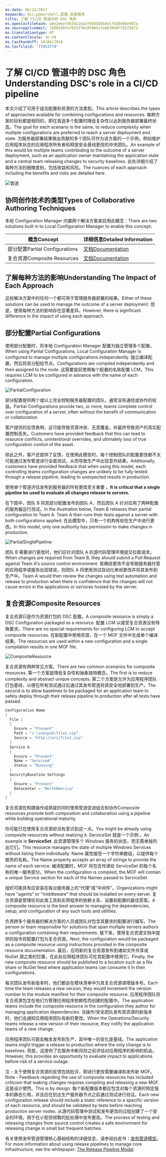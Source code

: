 ```yaml
---
ms.date: 06/12/2017
keywords: dsc,powershell,配置,安装程序
title: 了解 CI/CD 管道中的 DSC 角色
ms.openlocfilehash: a8e2e6ef4634216ae7468384b8e1f4d849bb997a
ms.sourcegitcommit: 18985d07ef024378c8590dc7a983099ff9225672
ms.translationtype: HT
ms.contentlocale: zh-CN
ms.lasthandoff: 10/04/2019
ms.locfileid: "71953774"
---
```

# <a name="understanding-dscs-role-in-a-cicd-pipeline"></a><span data-ttu-id="02780-103">了解 CI/CD 管道中的 DSC 角色</span><span class="sxs-lookup"><span data-stu-id="02780-103">Understanding DSC's role in a CI/CD pipeline</span></span>

<span data-ttu-id="02780-104">本文介绍了可用于组合配置和资源的方法类型。</span><span class="sxs-lookup"><span data-stu-id="02780-104">This article describes the types of approaches available for combining configurations and resources.</span></span>
<span data-ttu-id="02780-105">每种方案的目标都是相同的，即在首选多个配置时降低复杂性以达到服务器部署最终状态。</span><span class="sxs-lookup"><span data-stu-id="02780-105">The goal for each scenario is the same, to reduce complexity when multiple configurations are preferred to reach a server deployment end state.</span></span>
<span data-ttu-id="02780-106">为服务器部署结果做出贡献的多个团队可作为该方面的一个示例，例如维护应用程序状态的应用程序所有者和释放安全基线更改的中央团队。</span><span class="sxs-lookup"><span data-stu-id="02780-106">An example of this would be multiple teams contributing to the outcome of a server deployment, such as an application owner maintaining the application state and a central team releasing changes to security baselines.</span></span>
<span data-ttu-id="02780-107">此处详细介绍了每种方法的细微差别，包括收益和风险。</span><span class="sxs-lookup"><span data-stu-id="02780-107">The nuances of each approach including the benefits and risks are detailed here.</span></span>

![管道](../images/Pipeline.jpg)

## <a name="types-of-collaborative-authoring-techniques"></a><span data-ttu-id="02780-109">协同创作技术的类型</span><span class="sxs-lookup"><span data-stu-id="02780-109">Types of Collaborative Authoring Techniques</span></span>

<span data-ttu-id="02780-110">本地 Configuration Manager 内置两个解决方案来启用此概念：</span><span class="sxs-lookup"><span data-stu-id="02780-110">There are two solutions built in to Local Configuration Manager to enable this concept:</span></span>

| <span data-ttu-id="02780-111">概念</span><span class="sxs-lookup"><span data-stu-id="02780-111">Concept</span></span> | <span data-ttu-id="02780-112">详细信息</span><span class="sxs-lookup"><span data-stu-id="02780-112">Detailed Information</span></span>
|-|-
| <span data-ttu-id="02780-113">部分配置</span><span class="sxs-lookup"><span data-stu-id="02780-113">Partial Configurations</span></span> | [<span data-ttu-id="02780-114">文档</span><span class="sxs-lookup"><span data-stu-id="02780-114">Documentation</span></span>](../pull-server/partialConfigs.md)
| <span data-ttu-id="02780-115">复合资源</span><span class="sxs-lookup"><span data-stu-id="02780-115">Composite Resources</span></span> | [<span data-ttu-id="02780-116">文档</span><span class="sxs-lookup"><span data-stu-id="02780-116">Documentation</span></span>](../resources/authoringResourceComposite.md)

## <a name="understanding-the-impact-of-each-approach"></a><span data-ttu-id="02780-117">了解每种方法的影响</span><span class="sxs-lookup"><span data-stu-id="02780-117">Understanding The Impact of Each Approach</span></span>

<span data-ttu-id="02780-118">这些解决方案中的任何一个都可用于管理服务器部署的结果。</span><span class="sxs-lookup"><span data-stu-id="02780-118">Either of these solutions can be used to manage the outcome of a server deployment.</span></span>
<span data-ttu-id="02780-119">但是，使用每种方法的影响存在显著差异。</span><span class="sxs-lookup"><span data-stu-id="02780-119">However, there is significant difference in the impact of using each approach.</span></span>

## <a name="partial-configurations"></a><span data-ttu-id="02780-120">部分配置</span><span class="sxs-lookup"><span data-stu-id="02780-120">Partial Configurations</span></span>

<span data-ttu-id="02780-121">使用部分配置时，将本地 Configuration Manager 配置为独立管理多个配置。</span><span class="sxs-lookup"><span data-stu-id="02780-121">When using Partial Configurations, Local Configuration Manager is configured to manage multiple configurations independently.</span></span>
<span data-ttu-id="02780-122">独立编译配置，然后将其分配给节点。</span><span class="sxs-lookup"><span data-stu-id="02780-122">Configurations are compiled independently and then assigned to the node.</span></span>
<span data-ttu-id="02780-123">这需要提前使用每个配置的名称配置 LCM。</span><span class="sxs-lookup"><span data-stu-id="02780-123">This requires LCM to be configured in advance with the name of each configuration.</span></span>

![PartialConfiguration](../images/PartialConfiguration.jpg)

<span data-ttu-id="02780-125">部分配置提供两个或以上完全控制服务器配置的团队，通常没有通信或协作的权益。</span><span class="sxs-lookup"><span data-stu-id="02780-125">Partial Configurations provide two, or more, teams complete control over configuration of a server, often without the benefit of communication or collaboration.</span></span>

<span data-ttu-id="02780-126">客户提供的反馈表明，这可能导致资源冲突、无意覆盖，并最终导致资产的真实配置控制丢失。</span><span class="sxs-lookup"><span data-stu-id="02780-126">Customers have provided feedback that this can lead to resource conflicts, unintentional overrides, and ultimately loss of true configuration control of the asset.</span></span>

<span data-ttu-id="02780-127">除此之外，客户还提供了反馈，在使用此模型时，每个控制团队的配置更改都不太可能通过发布管道进行全面测试，从而导致生产中出现意外结果。</span><span class="sxs-lookup"><span data-stu-id="02780-127">Additionally, customers have provided feedback that when using this model, each controlling teams configuration changes are unlikely to be fully tested through a release pipeline, leading to unexpected results in production.</span></span>

<span data-ttu-id="02780-128">使用单个管道评估发布到服务器的所有更改至关重要  。</span><span class="sxs-lookup"><span data-stu-id="02780-128">**It is critical that a single pipeline be used to evaluate all changes release to servers.**</span></span>

<span data-ttu-id="02780-129">在下图中，团队 B 将其部分配置发布到团队 A，然后团队 A 针对应用了两种配置的服务器运行测试。</span><span class="sxs-lookup"><span data-stu-id="02780-129">In the illustration below, Team B releases their partial configuration to Team A. Team A then runs their tests against a server with both configurations applied.</span></span>
<span data-ttu-id="02780-130">在此模型中，只有一个机构有权在生产中进行更改。</span><span class="sxs-lookup"><span data-stu-id="02780-130">In this model, only one authority has permission to make changes in production.</span></span>

![PartialSinglePipeline](../images/PartialSinglePipeline.jpg)

<span data-ttu-id="02780-132">团队 B 需要进行更改时，他们应针对团队 A 的源代码管理环境提交拉取请求。</span><span class="sxs-lookup"><span data-stu-id="02780-132">When changes are required from Team B, they should submit a Pull Request against Team A's source control environment.</span></span>
<span data-ttu-id="02780-133">若确信更改不会导致服务器托管的应用程序或服务出现错误，则团队 A 将使用测试自动化审阅更改并将其发布到生产中。</span><span class="sxs-lookup"><span data-stu-id="02780-133">Team A would then review the changes using test automation and release to production when there is confidence that the changes will not cause errors in the applications or services hosted by the server.</span></span>

## <a name="composite-resources"></a><span data-ttu-id="02780-134">复合资源</span><span class="sxs-lookup"><span data-stu-id="02780-134">Composite Resources</span></span>

<span data-ttu-id="02780-135">复合资源只是作为资源打包的 DSC 配置。</span><span class="sxs-lookup"><span data-stu-id="02780-135">A composite resource is simply a DSC Configuration packaged as a resource.</span></span>
<span data-ttu-id="02780-136">配置 LCM 以接受复合资源没有特殊要求。</span><span class="sxs-lookup"><span data-stu-id="02780-136">There are no special requirements for configuring LCM to accept composite resources.</span></span>
<span data-ttu-id="02780-137">在新配置中使用资源，在一个 MOF 文件中生成单个编译结果。</span><span class="sxs-lookup"><span data-stu-id="02780-137">The resources are used within a new configuration and a single compilation results in one MOF file.</span></span>

![CompositeResource](../images/CompositeResource.jpg)

<span data-ttu-id="02780-139">复合资源有两种常见方案。</span><span class="sxs-lookup"><span data-stu-id="02780-139">There are two common scenarios for composite resources.</span></span>
<span data-ttu-id="02780-140">第一个方案是降低复杂性和抽象独特概念。</span><span class="sxs-lookup"><span data-stu-id="02780-140">The first is to reduce complexity and abstract unique concepts.</span></span>
<span data-ttu-id="02780-141">第二个方案是允许为应用程序团队打包基线，以便在所有测试通过后通过其发布管道将其安全地部署到生产。</span><span class="sxs-lookup"><span data-stu-id="02780-141">The second is to allow baselines to be packaged for an application team to safely deploy through their release pipeline to production after all tests have passed.</span></span>

```PowerShell
Configuration Name
{
  File 1
  {
    Ensure = "Present"
    Path = "c:\inetpub\file1.zip"
    Source = "http://uri/file1.zip"
  }
  Service A
  {
    Ensure = "Present"
    Name = "ServiceA"
    Status = "Running"
  }
  SecurityBaseline Settings
  {
    Ensure = "Present"
    Datacenter = "NorthAmerica"
  }
}
```

<span data-ttu-id="02780-142">复合资源在构建操作成熟度的同时使用管道促进组合和协作</span><span class="sxs-lookup"><span data-stu-id="02780-142">Composite resources promote both composition and collaboration using a pipeline while building operational maturity</span></span>

<span data-ttu-id="02780-143">你可能已在使用复合资源却没有意识到这一点。</span><span class="sxs-lookup"><span data-stu-id="02780-143">You might be already using composite resources without realizing it.</span></span>
<span data-ttu-id="02780-144">ServiceSet 就是一个示例  。</span><span class="sxs-lookup"><span data-stu-id="02780-144">An example is **ServiceSet**.</span></span>
<span data-ttu-id="02780-145">此资源管理多个 Windows 服务的状态，而无需单独列出它们。</span><span class="sxs-lookup"><span data-stu-id="02780-145">This resource manages the state of multiple Windows Services without listing them individually.</span></span>
<span data-ttu-id="02780-146">Name 属性接受一个字符串数组，以提供每个服务的名称。</span><span class="sxs-lookup"><span data-stu-id="02780-146">The Name property accepts an array of strings to provide the name of each service.</span></span>
<span data-ttu-id="02780-147">编译配置时，MOF 将包含传递给 ServiceSet 的每个名称的唯一服务部分。</span><span class="sxs-lookup"><span data-stu-id="02780-147">When the configuration is compiled, the MOF will contain a unique Service section for each of the Names passed to ServiceSet.</span></span>

<span data-ttu-id="02780-148">组织可能具有应安装在每台服务器上的“代理”或“中间件”。</span><span class="sxs-lookup"><span data-stu-id="02780-148">Organizations might have "agents" or "middleware" that should be installed on every server.</span></span>
<span data-ttu-id="02780-149">复合资源是管理任何此类工具和实用程序的依赖关系、设置和配置的最佳答案。</span><span class="sxs-lookup"><span data-stu-id="02780-149">A composite resource is the best answer to managing the dependencies, setup, and configuration of any such tools and utilities.</span></span>

<span data-ttu-id="02780-150">负责跨多个服务器的解决方案的人员或团队对包含其要求的配置进行编写。</span><span class="sxs-lookup"><span data-stu-id="02780-150">The person or team responsible for solutions that span multiple servers authors a configuration containing their requirements.</span></span>
<span data-ttu-id="02780-151">接下来，使用复合资源文档中提供的指令将配置打包为复合资源。</span><span class="sxs-lookup"><span data-stu-id="02780-151">Next, the configuration would be packaged as a composite resource using instructions provided in the composite resource documentation.</span></span>
<span data-ttu-id="02780-152">最后，应将新的复合资源发布到诸如文件共享或 NuGet 源之类的位置，在此处应用程序团队可在其配置中使用它。</span><span class="sxs-lookup"><span data-stu-id="02780-152">Finally, the new composite resource should be published to a location such as a file share or NuGet feed where application teams can consume it in their configurations.</span></span>

<span data-ttu-id="02780-153">每次团队发布新版本时，他们都会在模块清单中为其复合资源递增版本号。</span><span class="sxs-lookup"><span data-stu-id="02780-153">Each time the team releases a new version, they would increment the version number in the module manifest for their composite resource.</span></span>
<span data-ttu-id="02780-154">应用程序团队将复合资源包含在他们为管理应用程序依赖性而创建的配置中。</span><span class="sxs-lookup"><span data-stu-id="02780-154">The application teams include the composite resource in the configuration they author for managing application dependencies.</span></span>
<span data-ttu-id="02780-155">当操作/安全团队发布其资源的新版本时，他们会通知应用程序团队有新的更改。</span><span class="sxs-lookup"><span data-stu-id="02780-155">When the Operations/Security teams release a new version of their resource, they notify the application teams of a new change.</span></span>

<span data-ttu-id="02780-156">应用程序团队可能会触发发布到生产，其中唯一的变化是基线。</span><span class="sxs-lookup"><span data-stu-id="02780-156">The application teams might trigger a release to production where the only change is to baselines.</span></span>
<span data-ttu-id="02780-157">但是，这提供了在服务中断风险之前评估对应用程序的影响的机会。</span><span class="sxs-lookup"><span data-stu-id="02780-157">However, this provides an opportunity to evaluate impact to applications before risk of a service outage.</span></span>

<span data-ttu-id="02780-158">注 - 关于使用复合资源的反馈包括批评，即进行更改需要编译和发布新 MOF。</span><span class="sxs-lookup"><span data-stu-id="02780-158">Note - Feedback regarding the use of composite resources has included criticism that making changes requires compiling and releasing a new MOF.</span></span>
<span data-ttu-id="02780-159">这是设计使然。</span><span class="sxs-lookup"><span data-stu-id="02780-159">This is by design.</span></span>
<span data-ttu-id="02780-160">每个新配置版本都应包含对每个资源的特定版本的静态引用，并且应在到达生产服务器节点之前通过测试进行验证。</span><span class="sxs-lookup"><span data-stu-id="02780-160">Each new configuration release should include a static reference to a specific version of each resource, and should be validated by tests before reaching production server nodes.</span></span>
<span data-ttu-id="02780-161">从源代码管理中测试和发布更改的过程创建了一个安全的环境，用于在小型但频繁的批处理中发布更改。</span><span class="sxs-lookup"><span data-stu-id="02780-161">The process of testing and releasing changes from source control creates a safe environment for releasing change in small but frequent batches.</span></span>

<span data-ttu-id="02780-162">有关使用发布管道管理核心基础结构的详细信息，请参阅白皮书：[发布管道模型](../further-reading/whitepapers.md)。</span><span class="sxs-lookup"><span data-stu-id="02780-162">For more information about using release pipelines to manage core infrastructure, see the whitepaper: [The Release Pipeline Model](../further-reading/whitepapers.md).</span></span>
